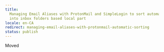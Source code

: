 ```yaml
---
title:
  Managing Email Aliases with ProtonMail and SimpleLogin to sort automatically
  into inbox folders based local part
locale: en-CA
redirect: managing-email-aliases-with-protonmail-automatic-sorting
status: publish
---
```


<NuxtLink to="/blog/2024/03/managing-email-aliases-with-protonmail-automatic-sorting">Moved</NuxtLink>
